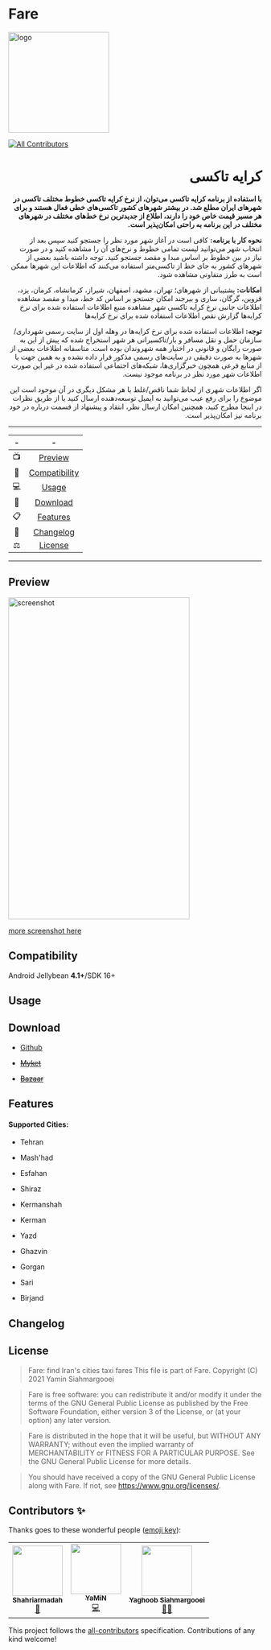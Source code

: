 # Fare

<img src="https://raw.githubusercontent.com/yamin8000/Fare/master/app/src/main/ic_launcher-playstore.png" alt="logo" width="200" height="200"/>

<!-- ALL-CONTRIBUTORS-BADGE:START - Do not remove or modify this section -->

[![All Contributors](https://img.shields.io/badge/all_contributors-3-orange.svg?style=flat-square)](#contributors-)

<!-- ALL-CONTRIBUTORS-BADGE:END -->

<div dir=rtl>

# کرایه تاکسی

**با استفاده از برنامه کرایه تاکسی می‌توان، از نرخ کرایه تاکسی خطوط مختلف تاکسی در شهرهای ایران مطلع شد.
در بیشتر شهرهای کشور تاکسی‌های خطی فعال هستند و برای هر مسیر قیمت خاص خود را دارند، اطلاع از جدیدترین نرخ خط‌های مختلف در شهرهای مختلف در این برنامه به راحتی امکان‌پذیر است.**

**نحوه کار با برنامه:**
کافی است در آغاز شهر مورد نظر را جستجو کنید سپس بعد از انتخاب شهر 
می‌توانید لیست تمامی خطوط و نرخ‌های آن را مشاهده کنید و در صورت نیاز در 
بین خطوط بر اساس مبدا و مقصد جستجو کنید. توجه داشته باشید بعضی از شهرهای
 کشور به جای خط از تاکسی‌متر استفاده می‌کنند که اطلاعات این شهرها ممکن 
است به طرز متفاوتی مشاهده شود.

**امکانات:**
پشتیبانی از شهرهای؛ تهران، مشهد، اصفهان، شیراز، کرمانشاه، کرمان، یزد، قزوین، گرگان، ساری و بیرجند
امکان جستجو بر اساس کد خط، مبدا و مقصد
مشاهده اطلاعات جانبی نرخ کرایه تاکسی شهر
مشاهده منبع اطلاعات استفاده شده برای نرخ کرایه‌ها
گزارش نقص اطلاعات استفاده شده برای نرخ کرایه‌ها

**توجه:**
اطلاعات استفاده شده برای نرخ کرایه‌ها در وهله اول از سایت رسمی شهرداری/سازمان حمل و نقل مسافر و بار/تاکسیرانی هر شهر استخراج شده که پیش از این به صورت رایگان و قانونی در اختیار همه شهروندان بوده است. متاسفانه اطلاعات بعضی از شهرها به صورت دقیقی در سایت‌های رسمی مذکور قرار داده نشده و به همین جهت یا از منابع فرعی همچون خبرگزاری‌ها، شبکه‌های اجتماعی استفاده شده در غیر این صورت اطلاعات شهر مورد نظر در برنامه موجود نیست.

اگر اطلاعات شهری از لحاظ شما ناقص/غلط یا هر مشکل دیگری در آن موجود است این موضوع را برای رفع عیب می‌توانید به ایمیل توسعه‌دهنده ارسال کنید یا از طریق نظرات در اینجا مطرح کنید، همچنین امکان ارسال نظر، انتقاد و پیشنهاد از قسمت درباره در خود برنامه نیز امکان‌پذیر است.

</div>

---

| -   | -                               |
| :---:|:-------------------------------: |
| 📺  | [Preview](#Preview)             |
| 📱  | [Compatibility](#Compatibility) |
| 💻  | [Usage](#Usage)                 |
| 📩  | [Download](#Download)           |
| 📋  | [Features](#Features)           |
| 🧾  | [Changelog](#Changelog)         |
| ⚖️  | [License](#License)             |

---

## Preview

<img src="https://raw.githubusercontent.com/yamin8000/Fare/master/screenshot/1.0/search_line_filter.png" alt="screenshot" width="360" height="640"/>

[more screenshot here](https://github.com/yamin8000/Fare/tree/master/screenshot)

## Compatibility

  Android Jellybean **4.1+**/SDK 16+

## Usage

## Download

- [Github](https://github.com/yamin8000/Fare/releases)

- ~~[Myket](https://myket.ir/app/com.github.yamin8000.fare2)~~

- ~~[Bazaar](https://cafebazaar.ir/app/com.github.yamin8000.fare2)~~

## Features

#### Supported Cities:

- Tehran

- Mash'had

- Esfahan

- Shiraz

- Kermanshah

- Kerman

- Yazd

- Ghazvin

- Gorgan

- Sari

- Birjand

## Changelog

## License

> Fare: find Iran's cities taxi fares
> This file is part of Fare.
> Copyright (C) 2021  Yamin Siahmargooei

> Fare is free software: you can redistribute it and/or modify
> it under the terms of the GNU General Public License as published by
> the Free Software Foundation, either version 3 of the License, or
> (at your option) any later version.

> Fare is distributed in the hope that it will be useful,
> but WITHOUT ANY WARRANTY; without even the implied warranty of
> MERCHANTABILITY or FITNESS FOR A PARTICULAR PURPOSE.  See the
> GNU General Public License for more details.

> You should have received a copy of the GNU General Public License
> along with Fare.  If not, see <https://www.gnu.org/licenses/>.

## Contributors ✨

Thanks goes to these wonderful people ([emoji key](https://allcontributors.org/docs/en/emoji-key)):

<!-- ALL-CONTRIBUTORS-LIST:START - Do not remove or modify this section -->

<!-- prettier-ignore-start -->

<!-- markdownlint-disable -->

<table>
  <tr>
    <td align="center"><a href="https://github.com/Shahriarmadah"><img src="https://avatars.githubusercontent.com/u/52094145?v=4?s=100" width="100px;" alt=""/><br /><sub><b>Shahriarmadah</b></sub></a><br /><a href="#ideas-Shahriarmadah" title="Ideas, Planning, & Feedback">🤔</a></td>
    <td align="center"><a href="https://github.com/yamin8000"><img src="https://avatars.githubusercontent.com/u/5001708?v=4?s=100" width="100px;" alt=""/><br /><sub><b>YaMiN</b></sub></a><br /><a href="https://github.com/yamin8000/Fare/commits?author=yamin8000" title="Code">💻</a></td>
    <td align="center"><a href="http://yyss.ir"><img src="https://avatars.githubusercontent.com/u/9123711?v=4?s=100" width="100px;" alt=""/><br /><sub><b>Yaghoob Siahmargooei</b></sub></a><br /><a href="#mentoring-yaghoob" title="Mentoring">🧑‍🏫</a></td>
  </tr>
</table>

<!-- markdownlint-restore -->

<!-- prettier-ignore-end -->

<!-- ALL-CONTRIBUTORS-LIST:END -->

This project follows the [all-contributors](https://github.com/all-contributors/all-contributors) specification. Contributions of any kind welcome!
